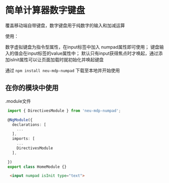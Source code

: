 
# 简单计算器数字键盘

 覆盖移动端自带键盘，数字键盘用于纯数字的输入和加减运算

 使用：

  数字虚拟键盘为指令型属性，在input标签中加入 numpad属性即可使用；
  键盘输入的值会在input标签的value属性中；
  默认只有input获得焦点时才唤起，通过添加isInit属性可以让页面加载时就初始化并唤起键盘

  通过 `npm install neu-mdp-numpad` 下载至本地并开始使用
  

## 在你的模块中使用
   .module文件
 ```typescript
  import { DirectivesModule } from 'neu-mdp-numpad';

  @NgModule({
    declarations: [
      ...
    ],
    imports: [
      ...
      DirectivesModule
    ],

  })
  export class HomeModule {}

```


```html
  <input numpad isInit type="text">
```